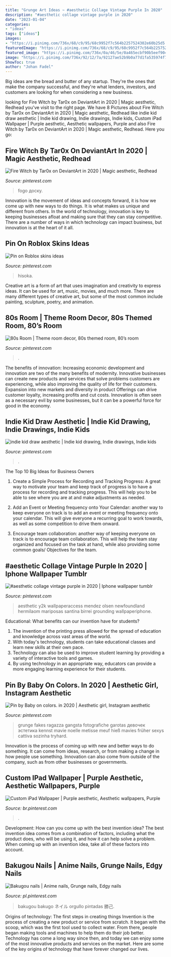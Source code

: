 ```yaml
---
title: "Grunge Art Ideas ~ #aesthetic Collage Vintage Purple In 2020"
description: "#aesthetic collage vintage purple in 2020"
date: "2023-01-04"
categories:
- "ideas"
tags: ["ideas"]
images:
- "https://i.pinimg.com/736x/68/c9/95/68c9952f7c564b2257524302e60b25d5.jpg"
featuredImage: "https://i.pinimg.com/736x/68/c9/95/68c9952f7c564b2257524302e60b25d5.jpg"
featured_image: "https://i.pinimg.com/736x/0a/46/5e/0a465ecbf90b5eef904f26e0d8532513.jpg"
image: "https://i.pinimg.com/736x/92/12/7a/92127ae52b9b0a77d1fa535974f7078e.jpg"
ShowToc: true
author: "Johan Fadel"
---
```



Big ideas are the bread and butter of any startup. They're the ones that make the company successful, and they're what lenders, investors, and customers are looking for when considering a new business.

	

		
looking for Fire Witch by Tar0x on DeviantArt in 2020 | Magic aesthetic, Redhead you've visit to the right page. We have 8 Pictures about Fire Witch by Tar0x on DeviantArt in 2020 | Magic aesthetic, Redhead like indie kid draw aesthetic | Indie kid drawing, Indie drawings, Indie kids, Custom iPad Wallpaper | Purple aesthetic, Aesthetic wallpapers, Purple and also Fire Witch by Tar0x on DeviantArt in 2020 | Magic aesthetic, Redhead. Here you go:
		
    
## Fire Witch By Tar0x On DeviantArt In 2020 | Magic Aesthetic, Redhead

<img loading=lazy src="https://i.pinimg.com/736x/0a/46/5e/0a465ecbf90b5eef904f26e0d8532513.jpg" onerror="this.onerror=null;this.src='https://tse2.mm.bing.net/th?id=OIP.uwnYpsILvqBjkeyQfnu1mAHaKd&amp;pid=15.1';" alt="Fire Witch by Tar0x on DeviantArt in 2020 | Magic aesthetic, Redhead">

_Source: pinterest.com_

>fogo доску. 

	

Innovation is the movement of ideas and concepts forward, it is how we come up with new ways to do things. It is what makes us unique and different from others. In the world of technology, innovation is key to keeping businesses afloat and making sure that they can stay competitive. There are a number of ways in which technology can impact business, but innovation is at the heart of it all.

    
## Pin On Roblox Skins Ideas

<img loading=lazy src="https://i.pinimg.com/736x/92/12/7a/92127ae52b9b0a77d1fa535974f7078e.jpg" onerror="this.onerror=null;this.src='https://tse2.mm.bing.net/th?id=OIP.4uzGVtZ6ao0IZrbcK0C6JAHaKl&amp;pid=15.1';" alt="Pin on Roblox skins ideas">

_Source: pinterest.com_

>hisoka. 

	

Creative art is a form of art that uses imagination and creativity to express ideas. It can be used for art, music, movies, and much more. There are many different types of creative art, but some of the most common include painting, sculpture, poetry, and animation.

    
## 80s Room | Theme Room Decor, 80s Themed Room, 80’s Room

<img loading=lazy src="https://i.pinimg.com/736x/e9/e2/d0/e9e2d08fe5eec0fd09050c5f5e4748e8.jpg" onerror="this.onerror=null;this.src='https://tse3.mm.bing.net/th?id=OIP.vWkHlfEaI-zzxT4zIR7TWgHaJ3&amp;pid=15.1';" alt="80s Room | Theme room decor, 80s themed room, 80’s room">

_Source: pinterest.com_

>. 

	

The benefits of innovation:
Increasing economic development and innovation are two of the many benefits of modernity. Innovative businesses can create new products and services that solve problems customers are experiencing, while also improving the quality of life for their customers. Expansion into new markets and diversity in product Offerings can drive customer loyalty, increasing profits and cut costs. Innovation is often seen as a necessary evil by some businesses, but it can be a powerful force for good in the economy.

    
## Indie Kid Draw Aesthetic | Indie Kid Drawing, Indie Drawings, Indie Kids

<img loading=lazy src="https://i.pinimg.com/736x/68/c9/95/68c9952f7c564b2257524302e60b25d5.jpg" onerror="this.onerror=null;this.src='https://tse3.mm.bing.net/th?id=OIP.g9w9VYQgX20RRlC3Ze_8bgHaNK&amp;pid=15.1';" alt="indie kid draw aesthetic | Indie kid drawing, Indie drawings, Indie kids">

_Source: pinterest.com_

>. 

	

The Top 10 Big Ideas for Business Owners
1. Create a Simple Process for Recording and Tracking Progress: A great way to motivate your team and keep track of progress is to have a process for recording and tracking progress. This will help you to be able to see where you are at and make adjustments as needed.
2. Add an Event or Meeting frequency onto Your Calendar: another way to keep everyone on track is to add an event or meeting frequency onto your calendar. This will give everyone a recurring goal to work towards, as well as some competition to drive them onward.

3. Encourage team collaboration: another way of keeping everyone on track is to encourage team collaboration. This will help the team stay organized and focused on the task at hand, while also providing some common goals/ Objectives for the team.


    
## #aesthetic Collage Vintage Purple In 2020 | Iphone Wallpaper Tumblr

<img loading=lazy src="https://i.pinimg.com/736x/50/02/08/500208c67a39a519d889d6e1e2e1cd92.jpg" onerror="this.onerror=null;this.src='https://tse4.mm.bing.net/th?id=OIP.6hpLLzRCqve7HrHTyTOtmAHaMW&amp;pid=15.1';" alt="#aesthetic collage vintage purple in 2020 | Iphone wallpaper tumblr">

_Source: pinterest.com_

>aesthetic y2k wallpaperaccess mendez olsen newfoundland hermilaom mariposas santina birrei grounding wallpaperiphone. 

	

Educational: What benefits can our invention have for students?
1. The invention of the printing press allowed for the spread of education and knowledge across vast areas of the world.
2. With today's technology, students can take educational classes and learn new skills at their own pace.
3. Technology can also be used to improve student learning by providing a variety of interactive tools and games.
4. By using technology in an appropriate way, educators can provide a more engaging learning experience for their students.

    
## Pin By Baby On Colors. In 2020 | Aesthetic Girl, Instagram Aesthetic

<img loading=lazy src="https://i.pinimg.com/736x/61/41/b9/6141b97f683fd75edc63a29f84774973.jpg" onerror="this.onerror=null;this.src='https://tse2.mm.bing.net/th?id=OIP.MiI6Re_MfTD03AkPtvg33gHaNJ&amp;pid=15.1';" alt="Pin by Baby on colors. in 2020 | Aesthetic girl, Instagram aesthetic">

_Source: pinterest.com_

>grunge fakes ragazza gangsta fotografiche garotas девочек эстетика kennst mavie noelle metisse meuf hieß mavies früher sexys cattiva sozinha tryhard. 

	

Innovation is the process of coming up with new and better ways to do something. It can come from ideas, research, or from making a change in how people use something. Innovation can also come from outside of the company, such as from other businesses or governments.

    
## Custom IPad Wallpaper | Purple Aesthetic, Aesthetic Wallpapers, Purple

<img loading=lazy src="https://i.pinimg.com/736x/05/39/43/053943d0469ba5cbe31e670888112bbf.jpg" onerror="this.onerror=null;this.src='https://tse3.mm.bing.net/th?id=OIP.3B4IL_pM4hVYCiDcUa6XzwHaJ4&amp;pid=15.1';" alt="Custom iPad Wallpaper | Purple aesthetic, Aesthetic wallpapers, Purple">

_Source: br.pinterest.com_

>. 

	

Development: How can you come up with the best invention idea?
The best invention idea comes from a combination of factors, including what the product does, who will be using it, and how it can help solve a problem. When coming up with an invention idea, take all of these factors into account.

    
## Bakugou Nails | Anime Nails, Grunge Nails, Edgy Nails

<img loading=lazy src="https://i.pinimg.com/736x/4f/6e/05/4f6e055ac73c56395c4c87c2f5a9edc0.jpg" onerror="this.onerror=null;this.src='https://tse3.mm.bing.net/th?id=OIP.XCg7kLMU9xyaAEnt04sHNgHaNK&amp;pid=15.1';" alt="Bakugou nails | Anime nails, Grunge nails, Edgy nails">

_Source: pl.pinterest.com_

>bakugou bakugo ネイル orgullo pintadas 勝己. 

	

Origins of technology: The first steps in creating things
Invention is the process of creating a new product or service from scratch. It began with the scoop, which was the first tool used to collect water. From there, people began making tools and machines to help them do their job better. Technology has come a long way since then, and today we can enjoy some of the most innovative products and services on the market. Here are some of the key origins of technology that have forever changed our lives.

